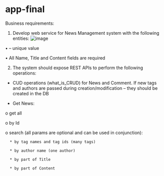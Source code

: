 # app-final
Business requirements: 
 1. Develop web service for News Management system with the following entities: 
 ![image](https://user-images.githubusercontent.com/111504102/193266878-e94eafb1-313f-4b9e-9854-f5bc9aa21493.png)

•	 – unique value

•	All Name, Title and Content fields are required

2. The system should expose REST APIs to perform the following operations:

-	CUD operations (what_is_CRUD) for News and Comment. If new tags and authors are passed during creation/modification – they should be created in the DB

-	Get News:

   o	get all

   o	by Id

   o	search (all params are optional and can be used in conjunction):
   
      *	by tag names and tag ids (many tags)
      
      *	by author name (one author)
      
      *	by part of Title 
      
      *	by part of Content

